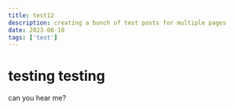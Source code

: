```yaml
---
title: test12
description: creating a bunch of test posts for multiple pages
date: 2023-08-10
tags: ['test']
---
```

# testing testing
can you hear me?
